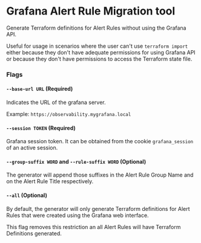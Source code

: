 Grafana Alert Rule Migration tool
==================================

Generate Terraform definitions for Alert Rules without using the Grafana API.

Useful for usage in scenarios where the user can't use `terraform import` either because they don't have adequate permissions for using Grafana API or because they don't have permissions to access the Terraform state file.


### Flags

#### `--base-url URL` (Required)
Indicates the URL of the grafana server.

Example: `https://observability.mygrafana.local`

#### `--session TOKEN` (Required)
Grafana session token. It can be obtained from the cookie `grafana_session` of an active session.

#### `--group-suffix WORD` and `--rule-suffix WORD` (Optional)
The generator will append those suffixes in the Alert Rule Group Name and on the Alert Rule Title respectively.

#### `--all` (Optional)
By default, the generator will only generate Terraform definitions for Alert Rules that were created using the Grafana web interface.

This flag removes this restriction an all Alert Rules will have Terraform Definitions generated.